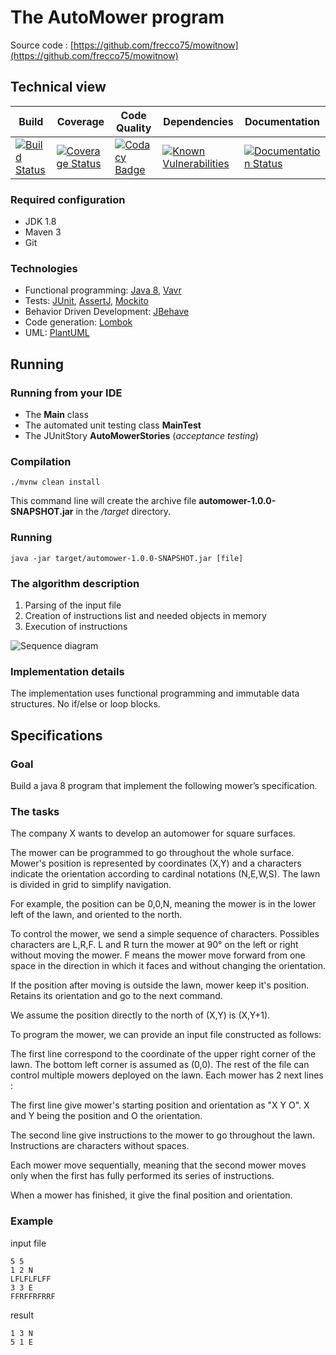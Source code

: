 # The AutoMower program #

Source code : [https://github.com/frecco75/mowitnow](https://github.com/frecco75/mowitnow)
## Technical view ##

| **Build** | **Coverage** | **Code Quality** | **Dependencies** | **Documentation** |
|-----------|--------------|------------------|------------------|-------------------|
|[![Build Status](https://travis-ci.org/frecco75/mowitnow.svg?branch=master)](https://travis-ci.org/frecco75/mowitnow) |[![Coverage Status](https://coveralls.io/repos/github/frecco75/mowitnow/badge.svg?branch=master)](https://coveralls.io/github/frecco75/mowitnow?branch=master) |[![Codacy Badge](https://api.codacy.com/project/badge/Grade/61464999eb554982bea6483a4a401915)](https://www.codacy.com/app/fabien-recco/mowitnow?utm_source=github.com&amp;utm_medium=referral&amp;utm_content=frecco75/mowitnow&amp;utm_campaign=Badge_Grade) |[![Known Vulnerabilities](https://snyk.io/test/github/frecco75/mowitnow/badge.svg)](https://snyk.io/test/github/frecco75/mowitnow) |[![Documentation Status](https://readthedocs.org/projects/mowitnow/badge/?version=latest)](http://mowitnow.readthedocs.org/en/latest/README/)|

### Required configuration ###
* JDK 1.8
* Maven 3
* Git

### Technologies ####
* Functional programming: [Java 8](https://www.oracle.com/technetwork/java/javase/downloads/jdk8-downloads-2133151.html), [Vavr](http://www.vavr.io/)
* Tests: [JUnit](http://junit.org/), [AssertJ](http://joel-costigliola.github.io/assertj/index.html), [Mockito](http://mockito.org/)
* Behavior Driven Development: [JBehave](http://jbehave.org/)
* Code generation: [Lombok](https://projectlombok.org)
* UML: [PlantUML](http://plantuml.com)

## Running  ##

### Running from your IDE ###

* The **Main** class
* The automated unit testing class **MainTest**
* The JUnitStory **AutoMowerStories** (*acceptance testing*)

### Compilation ###
```
./mvnw clean install
```
This command line will create the archive file **automower-1.0.0-SNAPSHOT.jar** in the */target* directory.

### Running ###
```
java -jar target/automower-1.0.0-SNAPSHOT.jar [file]
```

### The algorithm description ###
1. Parsing of the input file
2. Creation of instructions list and needed objects in memory
3. Execution of instructions

![Sequence diagram](http://www.plantuml.com/plantuml/proxy?src=https://raw.githubusercontent.com/frecco75/mowitnow/master/src/main/resources/architecture/activity.puml)


### Implementation details ###

The implementation uses functional programming and immutable data structures. No if/else or loop blocks.

## Specifications ##

### Goal ###

Build a java 8 program that implement the following mower’s specification.

### The tasks ###

The company X wants to develop an auto­mower for square surfaces.

The mower can be programmed to go throughout the whole surface. Mower's position is represented by coordinates (X,Y) and a characters indicate the orientation according to cardinal notations (N,E,W,S).
The lawn is divided in grid to simplify navigation.

For example, the position can be 0,0,N, meaning the mower is in the lower left of the lawn, and oriented to the north.

To control the mower, we send a simple sequence of characters. Possibles characters are L,R,F. L and R turn the mower at 90° on the left or right without moving the mower. F means the mower move forward from one space in the direction in which it faces and without changing the orientation.

If the position after moving is outside the lawn, mower keep it's position. Retains its orientation and go to the next command.

We assume the position directly to the north of (X,Y) is (X,Y+1).

To program the mower, we can provide an input file constructed as follows:

The first line correspond to the coordinate of the upper right corner of the lawn. The bottom left corner is assumed as (0,0).
The rest of the file can control multiple mowers deployed on the lawn. Each mower has 2 next
lines :

The first line give mower's starting position and orientation as "X Y O". X and Y being the
position and O the orientation.

The second line give instructions to the mower to go throughout the lawn. Instructions are
characters without spaces.

Each mower move sequentially, meaning that the second mower moves only when the first has
fully performed its series of instructions.

When a mower has finished, it give the final position and orientation.

### Example​ ###

input file
```
5 5
1 2 N
LFLFLFLFF
3 3 E
FFRFFRFRRF
```

result
```
1 3 N
5 1 E
```
